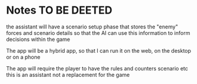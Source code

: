 # Notes TO BE DEETED

the assistant will have a scenario setup phase that stores the "enemy" forces and scenario details so that the AI can use this information to inform decisions within the game

The app will be a hybrid app, so that I can run it on the web, on the desktop or on a phone

The app will require the player to have the rules and counters scenario etc this is an assistant not a replacement for the game

